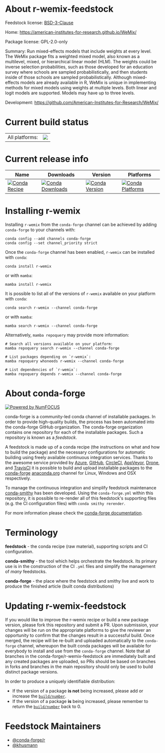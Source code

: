 About r-wemix-feedstock
=======================

Feedstock license: [BSD-3-Clause](https://github.com/conda-forge/r-wemix-feedstock/blob/main/LICENSE.txt)

Home: https://american-institutes-for-research.github.io/WeMix/

Package license: GPL-2.0-only

Summary: Run mixed-effects models that include weights at every level. The WeMix package fits a weighted mixed model, also known as a multilevel, mixed, or hierarchical linear model (HLM). The weights could be inverse selection probabilities, such as those developed for an education survey where schools are sampled probabilistically, and then students inside of those schools are sampled probabilistically. Although mixed-effects models are already available in R, WeMix is unique in implementing methods for mixed models using weights at multiple levels. Both linear and logit models are supported. Models may have up to three levels.

Development: https://github.com/American-Institutes-for-Research/WeMix/

Current build status
====================


<table><tr><td>All platforms:</td>
    <td>
      <a href="https://dev.azure.com/conda-forge/feedstock-builds/_build/latest?definitionId=10277&branchName=main">
        <img src="https://dev.azure.com/conda-forge/feedstock-builds/_apis/build/status/r-wemix-feedstock?branchName=main">
      </a>
    </td>
  </tr>
</table>

Current release info
====================

| Name | Downloads | Version | Platforms |
| --- | --- | --- | --- |
| [![Conda Recipe](https://img.shields.io/badge/recipe-r--wemix-green.svg)](https://anaconda.org/conda-forge/r-wemix) | [![Conda Downloads](https://img.shields.io/conda/dn/conda-forge/r-wemix.svg)](https://anaconda.org/conda-forge/r-wemix) | [![Conda Version](https://img.shields.io/conda/vn/conda-forge/r-wemix.svg)](https://anaconda.org/conda-forge/r-wemix) | [![Conda Platforms](https://img.shields.io/conda/pn/conda-forge/r-wemix.svg)](https://anaconda.org/conda-forge/r-wemix) |

Installing r-wemix
==================

Installing `r-wemix` from the `conda-forge` channel can be achieved by adding `conda-forge` to your channels with:

```
conda config --add channels conda-forge
conda config --set channel_priority strict
```

Once the `conda-forge` channel has been enabled, `r-wemix` can be installed with `conda`:

```
conda install r-wemix
```

or with `mamba`:

```
mamba install r-wemix
```

It is possible to list all of the versions of `r-wemix` available on your platform with `conda`:

```
conda search r-wemix --channel conda-forge
```

or with `mamba`:

```
mamba search r-wemix --channel conda-forge
```

Alternatively, `mamba repoquery` may provide more information:

```
# Search all versions available on your platform:
mamba repoquery search r-wemix --channel conda-forge

# List packages depending on `r-wemix`:
mamba repoquery whoneeds r-wemix --channel conda-forge

# List dependencies of `r-wemix`:
mamba repoquery depends r-wemix --channel conda-forge
```


About conda-forge
=================

[![Powered by
NumFOCUS](https://img.shields.io/badge/powered%20by-NumFOCUS-orange.svg?style=flat&colorA=E1523D&colorB=007D8A)](https://numfocus.org)

conda-forge is a community-led conda channel of installable packages.
In order to provide high-quality builds, the process has been automated into the
conda-forge GitHub organization. The conda-forge organization contains one repository
for each of the installable packages. Such a repository is known as a *feedstock*.

A feedstock is made up of a conda recipe (the instructions on what and how to build
the package) and the necessary configurations for automatic building using freely
available continuous integration services. Thanks to the awesome service provided by
[Azure](https://azure.microsoft.com/en-us/services/devops/), [GitHub](https://github.com/),
[CircleCI](https://circleci.com/), [AppVeyor](https://www.appveyor.com/),
[Drone](https://cloud.drone.io/welcome), and [TravisCI](https://travis-ci.com/)
it is possible to build and upload installable packages to the
[conda-forge](https://anaconda.org/conda-forge) [anaconda.org](https://anaconda.org/)
channel for Linux, Windows and OSX respectively.

To manage the continuous integration and simplify feedstock maintenance
[conda-smithy](https://github.com/conda-forge/conda-smithy) has been developed.
Using the ``conda-forge.yml`` within this repository, it is possible to re-render all of
this feedstock's supporting files (e.g. the CI configuration files) with ``conda smithy rerender``.

For more information please check the [conda-forge documentation](https://conda-forge.org/docs/).

Terminology
===========

**feedstock** - the conda recipe (raw material), supporting scripts and CI configuration.

**conda-smithy** - the tool which helps orchestrate the feedstock.
                   Its primary use is in the construction of the CI ``.yml`` files
                   and simplify the management of *many* feedstocks.

**conda-forge** - the place where the feedstock and smithy live and work to
                  produce the finished article (built conda distributions)


Updating r-wemix-feedstock
==========================

If you would like to improve the r-wemix recipe or build a new
package version, please fork this repository and submit a PR. Upon submission,
your changes will be run on the appropriate platforms to give the reviewer an
opportunity to confirm that the changes result in a successful build. Once
merged, the recipe will be re-built and uploaded automatically to the
`conda-forge` channel, whereupon the built conda packages will be available for
everybody to install and use from the `conda-forge` channel.
Note that all branches in the conda-forge/r-wemix-feedstock are
immediately built and any created packages are uploaded, so PRs should be based
on branches in forks and branches in the main repository should only be used to
build distinct package versions.

In order to produce a uniquely identifiable distribution:
 * If the version of a package **is not** being increased, please add or increase
   the [``build/number``](https://docs.conda.io/projects/conda-build/en/latest/resources/define-metadata.html#build-number-and-string).
 * If the version of a package **is** being increased, please remember to return
   the [``build/number``](https://docs.conda.io/projects/conda-build/en/latest/resources/define-metadata.html#build-number-and-string)
   back to 0.

Feedstock Maintainers
=====================

* [@conda-forge/r](https://github.com/orgs/conda-forge/teams/r/)
* [@khusmann](https://github.com/khusmann/)

